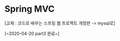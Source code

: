 Spring MVC
=========================================================
[교재 : 코드로 배우는 스프링 웹 프로젝트 개정판 -> mysql로]

[~2020-04-20 part3 완료~]
